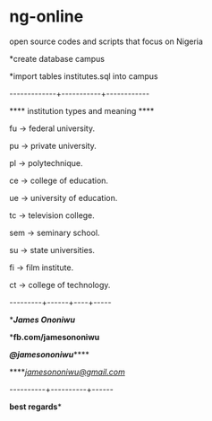 # ng-online
open source codes and scripts that focus on Nigeria

*create database campus

*import tables institutes.sql into campus

 -------------+-----------+------------
 
 **** institution types and meaning ****
 

  fu -> federal university.
  
  pu -> private university.
  
  pl -> polytechnique.
  
  ce -> college of education.
  
  ue -> university of education.
  
  tc -> television college.
  
  sem -> seminary school.
  
  su -> state universities.
  
  fi -> film institute.
  
  ct -> college of technology.
  

---------+------+----+-----

********James Ononiwu*******

*****fb.com/jamesononiwu****

*****@jamesononiwu*********

*****jamesononiwu@gmail.com*


 
----------+----------+------

********best regards*********


